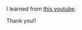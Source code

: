 I learned from [this youtube](https://www.youtube.com/watch?v=AgPRCBudmGM&ab_channel=AnthonyGG).

Thank you!!
